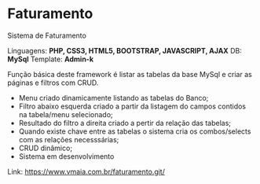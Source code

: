 # Faturamento
Sistema de Faturamento

Linguagens: <B>PHP, CSS3, HTML5, BOOTSTRAP, JAVASCRIPT, AJAX</B>
DB: <B>MySql</B>
Template: <B>Admin-k</B>

Função básica deste framework é listar as tabelas da base MySql e criar as páginas e filtros com CRUD.

- Menu criado dinamicamente listando as tabelas do Banco;
- Filtro abaixo esquerda criado a partir da listagem do campos contidos na tabela/menu selecionado;
- Resultado do filtro a direita criado a pertir da relação das tabelas;
- Quando existe chave entre as tabelas o sistema cria os combos/selects com as relações necesssárias;
- CRUD dinâmico; 
- Sistema em desenvolvimento

Link: https://www.vmaia.com.br/faturamento.git/

